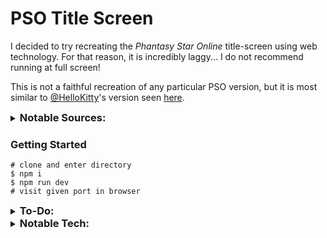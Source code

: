 # PSO Title Screen

I decided to try recreating the *Phantasy Star Online* title-screen using web technology.
For that reason, it is incredibly laggy... I do not recommend running at full screen!


This is not a faithful recreation of any particular PSO version, but it is most similar to [@HelloKitty](https://github.com/HelloKitty)'s version seen [here](https://www.youtube.com/watch?v=DB9-mvFJ53Q).


<details style="display: flex; flex-direction: row">
  <summary><h3 style="display: inline"> Notable Sources: </h3></summary>
  NOTE – If you know of other relevant sources or title screen recreations, let me know or make a PR, I'd be happy to add them here!


  - [@HelloKitty's PSOBB2 Title Screen](https://github.com/HelloKitty/Booma.PSOBB.Client/tree/master/Assets/Content)
    - [demo-video](https://www.youtube.com/watch?v=DB9-mvFJ53Q)
    - [dev-log video](https://www.youtube.com/watch?v=W8maC6ZdFqA)
    - /Sound/ - Has many useful sound effects and songs (title screen song included)
    - /UI/Titlescreen/ - Has the divided up assets of the title screen.  (I used the Orbs from here)
    - [PSOBB2 Discord had a good full-circle](https://cdn.discordapp.com/attachments/540689032712159281/770541845599223808/PSO.png)  (I used this in creating an SVG)
  - [GameCube Version](https://www.youtube.com/watch?v=7ORY-IFb3cY)
  - [Egg+ / anycoloregg](http://anycoloregg.web.fc2.com/PSO/ep3card/3_sozai.html)
    - [decent res full-circle](http://anycoloregg.web.fc2.com/PSO/ep3card/sozai/msg1130_1.gif)
    - [decent res inner-circle](http://anycoloregg.web.fc2.com/PSO/ep3card/sozai/msg1130_2.gif)  (I used this in creating an SVG)
  - [Circle Meaning](https://www.reddit.com/r/PSO/comments/8y4z8i/fan_translation_for_my_recent_pso_logo_project_i/)
  - [Fringes of Algo](http://www.psalgo.com/boards/phantasy-star-online-fonts-vd244.html)  (I used PSO font from here)
  - [dreamcast remake](https://cdn.discordapp.com/attachments/539772751796240386/959417156179742730/2022-04-01_12-43-34_psogame_480p.mp4)
    - notably shows use of a sprite based StarStream
  - Other Unused Fonts:  (its hard to know whats a duplicate or original source...)
    - [font2s/pso_test_regular](https://font2s.com/fonts/63345/pso_test_regular.html#.YysVlexKjOR)
    - [freefontsdownload/free-pso-test-regular-font](https://freefontsdownload.net/free-pso-test-regular-font-125365.htm)  (prob same as prior)
    - [wfonts/pso-test](https://www.wfonts.com/font/pso-test)  (prob same as prior)
    - [eleriaqueen/stylised-pso-font](https://www.pioneer2.net/community/threads/i-made-stylised-pso-fonts.13269/)  (links are broken, but I'd like a copy if anyone has them)
    - [fontstruct/phantasy_star_online](https://fontstruct.com/fontstructions/show/253199/phantasy_star_online)  (includes punctuation)
    - [fontstruct/phantasy_star_online_cyr_ver_1](https://fontstruct.com/fontstructions/show/253531/phantasy_star_online_cyr_ver_1)  (includes punctuation)
</details>

### Getting Started
```
# clone and enter directory
$ npm i
$ npm run dev
# visit given port in browser
```

<details style="display: flex; flex-direction: row">
  <summary><h3 style="display: inline"> To-Do: </h3></summary>
  NOTE – StarStream utilizes a glitch in how two.js renders HSL colors, where intensity/luminance is collective when overlapping. 
  This breaks when window is resized... I'm looking for a better solution... For now, the version is pinned incase its fixed.


  Performance:
  - [ ] Optimize Sigil svg et al.
  - [ ] Move svg animations to canvas
  - [ ] [Switch Two.js to webgl](https://two.js.org/docs/renderers/webgl/)  (`Two.Types.webgl`)
  - [ ] [Use faster canvas Lib](https://benchmarks.slaylines.io/)  (should be fine as long as it has path support)
  - [ ] [Don't even use js? – rust wasm + simd](https://www.reddit.com/r/rust/comments/tm10wi/media_i_made_a_website_to_demonstrate_performance/)
  - [ ] No sound until interaction – pretty sure there is no fix for web as its [the intended effect](https://developer.chrome.com/blog/autoplay)


  Accuracy:
  - [ ] Create a more accurate Sigil svg.
  - [ ] Hex Grid does not cover scree.n (its also scaled incorrectly)
  - [ ] Background is just a gradient, need a better image. (or see improvements)
  - [ ] I just guessed on colors, could prob color pick them.  (some of the blues and glows don't mesh as well as they should)
  - [ ] I believe the StarStream in the original uses rough sprites, while I use circles.
  - [ ] while these HD-remakes are nice, I believe you loose out a bit on the [CRT color-burnt intensity and bleeding colors](http://www.pso-world.com/images/guides/jplantern/00.jpg). (see improvements).
  - [ ] The Sparkle is probably the least accurate as its rays are not tapered.  (needs total rework)
  - [ ] action-text does not blink due to lag...
  - [ ] I guessed on rotation speeds based on HelloKitty/Gladers video
  - [ ] StartStream initializes from one point and may have gaps in center. The OG initializes within a range and doesn't have gaps in the middle afaik.
  - [ ] text blur is incorrect, is should be blurred away from the middle. but directional blur is hard to achieve with css. (unless [cloning the object multiple times](https://css-tricks.com/how-to-create-a-realistic-motion-blur-with-css-transitions/) and blurring together.)


  Improvements:
  - [ ] Bg-text animations (ideas: infinite scroll, words that endlessly cycle characters, intermittently change a words letters with pr character slide animation, meaningful text like in [ep3 title screen](https://www.pso-world.com/forums/showthread.php?204265-Episode-3-Title-Background-Text))
  - [ ] Rather than grungy background image, use gradients/blurry objects that respond to mouse location/movement
  - [ ] Add strong white glow to sigil during Hex animation [Glader does this, I think its nice](https://www.youtube.com/watch?v=DB9-mvFJ53Q&t=8s).
  - [ ] Needs to handle more screen dimensions/resolution that originally designed for.
  - [ ] By moving more elements to canvas, a CRT shader can be used rather than a scan-line overlay. (add scan-lines, chromatic aberration, warp, color-burn, etc.)
    - [Acerola CRT breakdown](https://www.youtube.com/watch?v=aWdySZ0BtJs)
    - [Łukasz Łazarecki options walk through](https://www.youtube.com/watch?v=sa7eVUgb8Yw)
    - well known: [CRT-Royale](https://emulation.gametechwiki.com/index.php/CRT-Royale)
    - [Pixi js out of box filter](https://www.npmjs.com/package/@pixi/filter-crt)
    - [js Babylon walk-through](https://babylonjs.medium.com/retro-crt-shader-a-post-processing-effect-study-1cb3f783afbc)
    - [gflx js](https://www.zachstronaut.com/posts/2012/08/17/webgl-fake-crt-html5.html)
    - [vanilla js](https://gist.github.com/KHN190/d7c467a471b15e72302b16a9336440a5)
</details>


<details style="display: flex; flex-direction: row">
  <summary><h3 style="display: inline"> Notable Tech: </h3></summary>
  - [Vite](https://github.com/vitejs/vite)
  - [Vue 3](https://github.com/vuejs)
  - [Two.js](https://github.com/jonobr1/two.js)
  - [Howler](https://github.com/goldfire/howler.js)
  sorry for some of the package bloat, unused stuff is from my template
</details>

